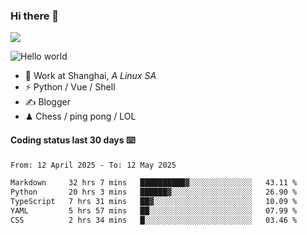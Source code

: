 ### Hi there 👋
![](https://komarev.com/ghpvc/?username=Xuhandsome)


<img src="https://github-readme-stats.vercel.app/api?username=XuHandsome&show_icons=true&theme=merko" alt="Hello world">

<br/>

- 🍻  Work at Shanghai, _A Linux SA_
- ⚡  Python / Vue / Shell
- ✍️  Blogger
- ♟  Chess / ping pong / LOL

#### Coding status last 30 days ⌨️

<!--START_SECTION:waka-->

```txt
From: 12 April 2025 - To: 12 May 2025

Markdown     32 hrs 7 mins   ██████████▓░░░░░░░░░░░░░░   43.11 %
Python       20 hrs 3 mins   ██████▓░░░░░░░░░░░░░░░░░░   26.90 %
TypeScript   7 hrs 31 mins   ██▓░░░░░░░░░░░░░░░░░░░░░░   10.09 %
YAML         5 hrs 57 mins   ██░░░░░░░░░░░░░░░░░░░░░░░   07.99 %
CSS          2 hrs 34 mins   █░░░░░░░░░░░░░░░░░░░░░░░░   03.46 %
```

<!--END_SECTION:waka-->
